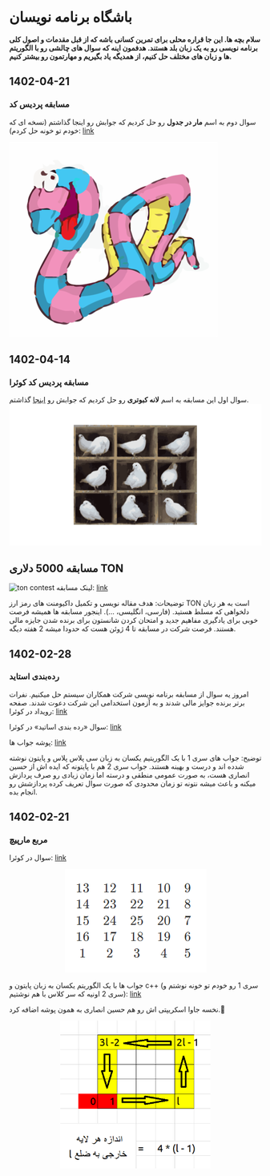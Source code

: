 # باشگاه برنامه نویسان
**سلام بچه ها. این جا قراره محلی برای تمرین کسانی باشه که از قبل مقدمات و اصول کلی برنامه نویسی رو به یک زبان بلد هستند. هدفمون اینه که سوال های چالشی رو با الگوریتم ها و زبان های مختلف حل کنیم، از همدیگه یاد بگیریم و مهارتمون رو بیشتر کنیم.**
## 1402-04-21
### مسابقه پردیس کد
سوال دوم به اسم **مار در جدول** رو حل کردیم که جوابش رو اینجا گذاشتم (نسخه ای که خودم تو خونه حل کردم):
[link](https://github.com/arashnm80/youtube-persian/tree/main#%D9%85%D8%B3%D8%A7%D8%A8%D9%82%D9%87-%D9%BE%D8%B1%D8%AF%DB%8C%D8%B3-%DA%A9%D8%AF---%D8%AA%D8%A7%D8%B1%DB%8C%D8%AE-%D8%A8%D8%B1%DA%AF%D8%B2%D8%A7%D8%B1%DB%8C-9-%D8%AA%DB%8C%D8%B1-1402)

![mar dar jadval](https://github.com/arashnm80/youtube-persian/blob/main/quera/pardis-code/2.%20mar%20dar%20jadval.png)
## 1402-04-14
### مسابقه پردیس کد کوئرا
سوال اول این مسابقه به اسم **لانه کبوتری** رو حل کردیم که جوابش رو [اینجا](https://github.com/arashnm80/youtube-persian#%D9%85%D8%B3%D8%A7%D8%A8%D9%82%D9%87-%D9%BE%D8%B1%D8%AF%DB%8C%D8%B3-%DA%A9%D8%AF---%D8%AA%D8%A7%D8%B1%DB%8C%D8%AE-%D8%A8%D8%B1%DA%AF%D8%B2%D8%A7%D8%B1%DB%8C-9-%D8%AA%DB%8C%D8%B1-1402) گذاشتم.
![lane kabutari image](https://github.com/arashnm80/youtube-persian/blob/main/quera/pardis-code/1.%20lane%20kabutari.png)
## مسابقه 5000 دلاری TON
![ton contest](https://blog.ton.org/coverImages/ton-wiki-challenge.png)
لینک مسابقه:
[link](https://blog.ton.org/ton-wiki-challenge)

توضیحات: هدف مقاله نویسی و تکمیل داکیومنت های رمز ارز TON است به هر زبان دلخواهی که مسلط هستید. (فارسی، انگلیسی، ...). اینجور مسابقه ها همیشه فرصت خوبی برای یادگیری مفاهیم جدید و امتحان کردن شانستون برای برنده شدن جایزه مالی هستند. فرصت شرکت در مسابقه تا 4 ژوئن هست که حدودا میشه 2 هفته دیگه.
## 1402-02-28
### رده‌بندی استاید
امروز یه سوال از مسابقه برنامه نویسی شرکت همکاران سیستم حل میکنیم. نفرات برتر برنده جوایز مالی شدند و به آزمون استخدامی این شرکت دعوت شدند. صفحه رویداد در کوئرا:
[link](https://quera.org/events/hamcode-software-0202)

سوال «رده بندی اساتید» در کوئرا:
[link](https://quera.org/problemset/181333/)

پوشه جواب ها:
[link](https://github.com/arashnm80/programmers-club/tree/main/dates/1401-02-28)

توضیح: جواب های سری 1 با یک الگوریتیم یکسان به زبان سی پلاس پلاس و پایتون نوشته شدده اند و درست و بهینه هستند. جواب سری 2 هم با پایتونه که ایده اش از حسین انصاری هست، به صورت عمومی منطقی و درسته اما زمان زیادی رو صرف پردازش میکنه و باعث میشه نتونه تو زمان محدودی که صورت سوال تعریف کرده پردازشش رو انجام بده.

## 1402-02-21
### مربع مارپیچ
سوال در کوئرا:
[link](https://quera.org/contest/assignments/52346/problems/179231)

<p align="center">
  <img src="dates/1401-02-21/problem.png">
</p>

جواب ها با یک الگوریتم یکسان به زبان پایتون و c++ (سری 1 رو خودم تو خونه نوشتم و سری 2 اونیه که سر کلاس با هم نوشتیم):
[link](https://github.com/arashnm80/programmers-club/tree/main/1401-02-21)

نخسه جاوا اسکریپتی اش رو هم حسین انصاری به همون پوشه اضافه کرد.👏

<p align="center">
  <img width="300" src="dates/1401-02-21/1401-02-21.png">
</p>
